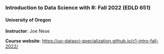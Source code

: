 ### Introduction to Data Science with R: Fall 2022 (EDLD 651)

#### University of Oregon

**Instructor**: Joe Nese

**Course website**:  https://uo-datasci-specialization.github.io/c1-intro-fall-2022/
